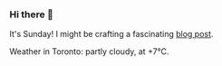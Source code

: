 ### Hi there :wave:

It's Sunday! I might be crafting a fascinating [blog post](https://www.benjaminwuethrich.dev).

Weather in Toronto: partly cloudy, at +7°C.

